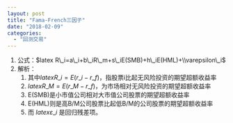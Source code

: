 ```yaml
---
layout: post
title: "Fama-French三因子"
date: "2018-02-09"
categories: 
  - "回测交易"
---
```


1. 公式：$latex R\_i=a\_i+b\_iR\_m+s\_iE(SMB)+h\_iE(HML)+\\varepsilon\_i$
2. 解析：
    1. 其中$latex R\_i=E(r\_i-r\_f)$，指股票i比起无风险投资的期望超额收益率
    2. $latex R\_M=E(r\_M-r\_f)$，为市场相对无风险投资的期望超额收益率
    3. E(SMB)是小市值公司相对大市值公司股票的期望超额收益率
    4. E(HML)则是高B/M公司股票比起低B/M的公司股票的期望超额收益率
    5. 而 $latex ε\_i$ 是回归残差项。
